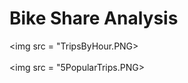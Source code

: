 # Bike Share Analysis 

<img src = "TripsByHour.PNG> </img>
<br> </br>
<img src = "5PopularTrips.PNG> </img>            
